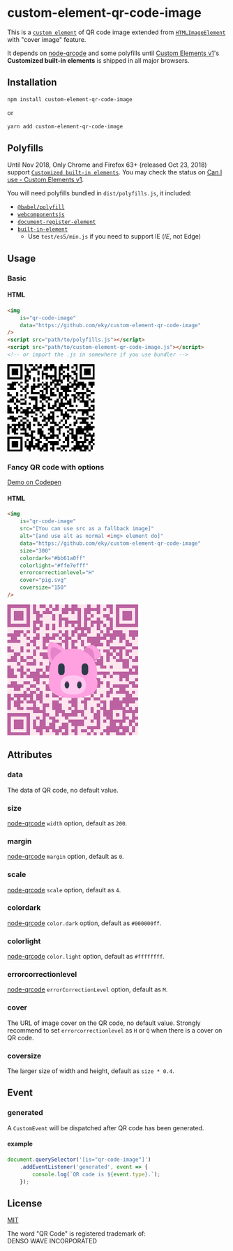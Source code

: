 # custom-element-qr-code-image
This is a [`custom element`](https://developer.mozilla.org/en-US/docs/Web/Web_Components/Using_custom_elements) of QR code image extended from [`HTMLImageElement`](https://developer.mozilla.org/en-US/docs/Web/API/HTMLImageElement) with "cover image" feature.

It depends on [node-qrcode](https://github.com/soldair/node-qrcode) and some polyfills until [Custom Elements v1](https://caniuse.com/#search=custom%20elements%20v1)'s **Customized built-in elements** is shipped in all major browsers.

## Installation
```sh
npm install custom-element-qr-code-image
```
or
```sh
yarn add custom-element-qr-code-image
```

## Polyfills
Until Nov 2018, Only Chrome and Firefox 63+ (released Oct 23, 2018) support [`Customized built-in elements`](https://developer.mozilla.org/en-US/docs/Web/Web_Components/Using_custom_elements#Customized_built-in_elements). You may check the status on [Can I use - Custom Elements v1](https://caniuse.com/#search=Custom%20Elements%20v1).

You will need polyfills bundled in `dist/polyfills.js`, it included:
* [`@babel/polyfill`](https://babeljs.io/docs/en/babel-polyfill)
* [`webcomponentsjs`](https://github.com/webcomponents/webcomponentsjs)
* [`document-register-element`](https://github.com/WebReflection/document-register-element)
* [`built-in-element`](https://github.com/WebReflection/built-in-element)
  - Use `test/es5/min.js` if you need to support IE (*IE*, not Edge)

## Usage
### Basic
#### HTML
```html
<img
	is="qr-code-image"
	data="https://github.com/eky/custom-element-qr-code-image"
/>
<script src="path/to/polyfills.js"></script>
<script src="path/to/custom-element-qr-code-image.js"></script>
<!-- or import the .js in somewhere if you use bundler -->
```
![Basic QR code](https://raw.githubusercontent.com/eky/custom-element-qr-code-image/master/docs/qr-code.png)
### Fancy QR code with options
[Demo on Codepen](https://codepen.io/eky/pen/MzoQYz)
#### HTML
```html
<img
	is="qr-code-image"
	src="[You can use src as a fallback image]"
	alt="[and use alt as normal <img> element do]"
	data="https://github.com/eky/custom-element-qr-code-image"
	size="300"
	colordark="#bb61a0ff"
	colorlight="#ffe7efff"
	errorcorrectionlevel="H"
	cover="pig.svg"
	coversize="150"
/>
```
![Fancy QR code](https://raw.githubusercontent.com/eky/custom-element-qr-code-image/master/docs/fancy-code.png)

## Attributes
### data
The data of QR code, no default value.
### size
[node-qrcode](https://github.com/soldair/node-qrcode#width) `width` option, default as `200`.
### margin
[node-qrcode](https://github.com/soldair/node-qrcode#margin) `margin` option, default as `0`.
### scale
[node-qrcode](https://github.com/soldair/node-qrcode#scale) `scale` option, default as `4`.
### colordark
[node-qrcode](https://github.com/soldair/node-qrcode#colordark) `color.dark` option, default as `#000000ff`.
### colorlight
[node-qrcode](https://github.com/soldair/node-qrcode#colorlight) `color.light` option, default as `#ffffffff`.
### errorcorrectionlevel
[node-qrcode](https://github.com/soldair/node-qrcode#errorcorrectionlevel) `errorCorrectionLevel` option, default as `M`.
### cover
The URL of image cover on the QR code, no default value. Strongly recommend to set `errorcorrectionlevel` as `H` or `Q` when there is a cover on QR code.
### coversize
The larger size of width and height, default as `size * 0.4`.

## Event
### generated
A `CustomEvent` will be dispatched after QR code has been generated.
#### example
```javascript
document.querySelector('[is="qr-code-image"]')
	.addEventListener('generated', event => {
		console.log(`QR code is ${event.type}.`);
	});
```

## License
[MIT](https://github.com/eky/element-visibility-observer/blob/master/LICENSE)

The word "QR Code" is registered trademark of:<br>
DENSO WAVE INCORPORATED
